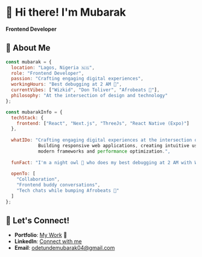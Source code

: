 # 👋 Hi there! I'm Mubarak

**Frontend Developer**

## 🌟 About Me

```javascript
const mubarak = {
  location: "Lagos, Nigeria 🇳🇬",
  role: "Frontend Developer",
  passion: "Crafting engaging digital experiences",
  workingHours: "Best debugging at 2 AM 🦉",
  currentVibes: ["Wizkid", "Don Toliver", "Afrobeats 🎵"],
  philosophy: "At the intersection of design and technology"
};
```

```javascript
const mubarakInfo = {
  techStack: {
    frontend: ["React", "Next.js", "ThreeJs", "React Native (Expo)"]
  },
  
  whatIDo: "Crafting engaging digital experiences at the intersection of design and technology.
            Building responsive web applications, creating intuitive user interfaces, exploring
            modern frameworks and performance optimization.",
  
  funFact: "I'm a night owl 🦉 who does my best debugging at 2 AM with Wizkid and Don Toliver keeping me company 🎵",
  
  openTo: [
    "Collaboration", 
    "Frontend buddy conversations", 
    "Tech chats while bumping Afrobeats 🎵"
  ]
};
```

## 🤝 Let's Connect!

- **Portfolio**: [My Work](https://mubarakodetunde-portfolio.netlify.app/) 🚧
- **LinkedIn**: [Connect with me](https://www.linkedin.com/in/mubarak-odetunde-258494236/)
- **Email**: odetundemubarak04@gmail.com
